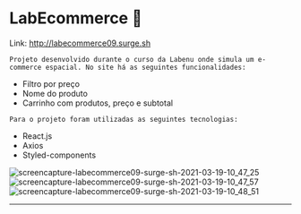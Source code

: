 # LabEcommerce 🛒

Link:
http://labecommerce09.surge.sh

```Projeto desenvolvido durante o curso da Labenu onde simula um e-commerce espacial. No site há as seguintes funcionalidades:``` 
* Filtro por preço
* Nome do produto
* Carrinho com produtos, preço e subtotal

``` Para o projeto foram utilizadas as seguintes tecnologias: ```
* React.js
* Axios
* Styled-components

![screencapture-labecommerce09-surge-sh-2021-03-19-10_47_25](https://user-images.githubusercontent.com/71162750/111790263-c703ec00-88a0-11eb-9856-4f4a48e703f5.png)
![screencapture-labecommerce09-surge-sh-2021-03-19-10_47_57](https://user-images.githubusercontent.com/71162750/111790320-d7b46200-88a0-11eb-8d06-dc21d11f5ab0.png)
![screencapture-labecommerce09-surge-sh-2021-03-19-10_48_51](https://user-images.githubusercontent.com/71162750/111790367-e13dca00-88a0-11eb-8cec-d8d97497aedb.png)


---



